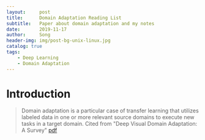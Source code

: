 ```yaml
---
layout:     post
title:      Domain Adaptation Reading List
subtitle:   Paper about domain adaptation and my notes
date:       2019-11-17
author:     Song
header-img: img/post-bg-unix-linux.jpg
catalog: true
tags:
    - Deep Learning
    - Domain Adaptation
---
```


# Introduction

>Domain adaptation is a particular case of transfer learning that utilizes labeled data in one or more relevant source domains to execute new tasks in a target domain.
Cited from "Deep Visual Domain Adaptation: A Survey" [pdf](https://arxiv.org/abs/1802.03601)
